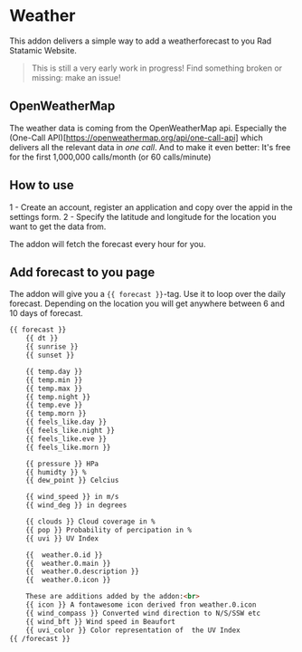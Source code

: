 # Weather

This addon delivers a simple way to add a weatherforecast to you Rad Statamic Website.

> This is still a very early work in progress! Find something broken or missing: make an issue!

## OpenWeatherMap
The weather data is coming from the OpenWeatherMap api. Especially the (One-Call API)[https://openweathermap.org/api/one-call-api] which delivers all the relevant data in _one call_. And to make it even better: It's free for the first 1,000,000 calls/month (or 60 calls/minute)

## How to use
1 - Create an account, register an application and copy over the appid in the settings form.
2 - Specify the latitude and longitude for the location you want to get the data from.

The addon will fetch the forecast every hour for you.

## Add forecast to you page
The addon will give you a `{{ forecast }}`-tag.
Use it to loop over the daily forecast. Depending on the location you will get anywhere between 6 and 10 days of forecast.
```html
{{ forecast }}
    {{ dt }}
    {{ sunrise }}
    {{ sunset }}

    {{ temp.day }}
    {{ temp.min }}
    {{ temp.max }}
    {{ temp.night }}
    {{ temp.eve }}
    {{ temp.morn }}
    {{ feels_like.day }}
    {{ feels_like.night }}
    {{ feels_like.eve }}
    {{ feels_like.morn }}

    {{ pressure }} HPa
    {{ humidty }} %
    {{ dew_point }} Celcius

    {{ wind_speed }} in m/s
    {{ wind_deg }} in degrees

    {{ clouds }} Cloud coverage in %
    {{ pop }} Probability of percipation in %
    {{ uvi }} UV Index

    {{  weather.0.id }}
    {{  weather.0.main }}
    {{  weather.0.description }}
    {{  weather.0.icon }}

    These are additions added by the addon:<br>
    {{ icon }} A fontawesome icon derived fron weather.0.icon
    {{ wind_compass }} Converted wind direction to N/S/SSW etc
    {{ wind_bft }} Wind speed in Beaufort
    {{ uvi_color }} Color representation of  the UV Index
{{ /forecast }}
```
